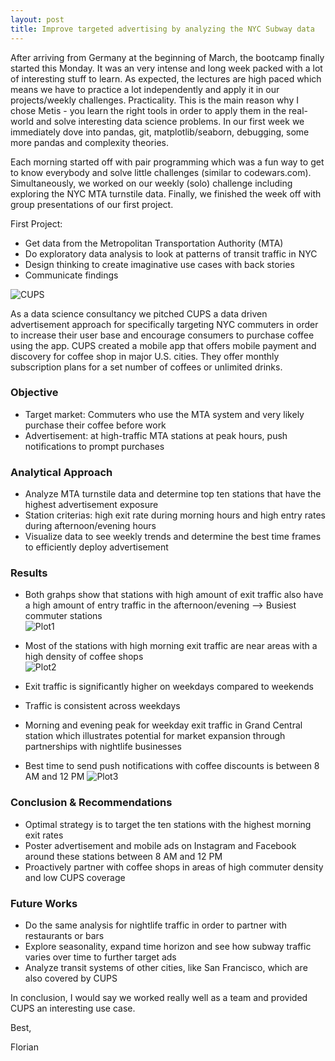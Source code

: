 ```yaml
---
layout: post
title: Improve targeted advertising by analyzing the NYC Subway data
---
```


After arriving from Germany at the beginning of March, the bootcamp finally started this Monday. It was an very intense and long week packed with a lot of interesting stuff to learn. 
As expected, the lectures are high paced which means we have to practice a lot independently and apply it in our projects/weekly challenges. 
Practicality. This is the main reason why I chose Metis - you learn the right tools in order to apply them in the real-world and solve interesting data science problems. In our first week we immediately dove into pandas, git, matplotlib/seaborn, debugging, some more pandas and complexity theories.

Each morning started off with pair programming which was a fun way to get to know everybody and solve little challenges (similar to codewars.com). Simultaneously, we worked on our weekly (solo) challenge including exploring the NYC MTA turnstile data. Finally, we finished the week off with group presentations of our first project. 

First Project:
- Get data from the Metropolitan Transportation Authority (MTA)
- Do exploratory data analysis to look at patterns of transit traffic in NYC
- Design thinking to create imaginative use cases with back stories
- Communicate findings  
  
  
![CUPS](https://cdn.cupsapp.com/website/images/footer_logo.png)  

As a data science consultancy we pitched CUPS a data driven advertisement approach for specifically targeting NYC commuters in order to increase their user base and encourage consumers to purchase coffee using the app. CUPS created a mobile app that offers mobile payment and discovery for coffee shop in major U.S. cities. They offer monthly subscription plans for a set number of coffees or unlimited drinks.  

### Objective  
- Target market: Commuters who use the MTA system and very likely purchase their coffee before work  
- Advertisement: at high-traffic MTA stations at peak hours, push notifications to prompt purchases  

### Analytical Approach
- Analyze MTA turnstile data and determine top ten stations that have the highest advertisement exposure
- Station criterias: high exit rate during morning hours and high entry rates during afternoon/evening hours  
- Visualize data to see weekly trends and determine the best time frames to efficiently deploy  advertisement  

### Results  
- Both grahps show that stations with high amount of exit traffic also have a high amount of entry traffic in the afternoon/evening --> Busiest commuter stations  
![Plot1](https://flowinger.github.io/images/plot_1.png)  

- Most of the stations with high morning exit traffic are near areas with a high density of coffee shops  
![Plot2](https://flowinger.github.io/images/CUPS_map.png)

- Exit traffic is significantly higher on weekdays compared to weekends
- Traffic is consistent across weekdays
- Morning and evening peak for weekday exit traffic in Grand Central station which illustrates potential for market expansion through partnerships with nightlife businesses
- Best time to send push notifications with coffee discounts is between 8 AM and 12 PM
![Plot3](https://flowinger.github.io/images/Results2.png)

### Conclusion & Recommendations
- Optimal strategy is to target the ten stations with the highest morning exit rates
- Poster advertisement and mobile ads on Instagram and Facebook around these stations between 8 AM and 12 PM
- Proactively partner with coffee shops in areas of high commuter density and low CUPS coverage  

### Future Works  
- Do the same analysis for nightlife traffic in order to partner with restaurants or bars
- Explore seasonality, expand time horizon and see how subway traffic varies over time to further target ads
- Analyze transit systems of other cities, like San Francisco, which are also covered by CUPS


In conclusion, I would say we worked really well as a team and provided CUPS an interesting use case. 

Best,

Florian



